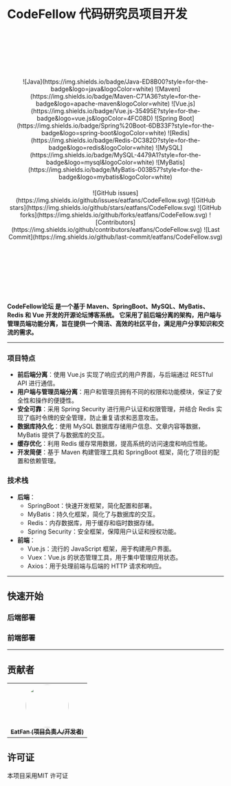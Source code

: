 # CodeFellow 代码研究员项目开发

<br>
<br>
<br>
<div align="center" style="margin-top: 60px;">
  ![Java](https://img.shields.io/badge/Java-ED8B00?style=for-the-badge&logo=java&logoColor=white)
  ![Maven](https://img.shields.io/badge/Maven-C71A36?style=for-the-badge&logo=apache-maven&logoColor=white)
  ![Vue.js](https://img.shields.io/badge/Vue.js-35495E?style=for-the-badge&logo=vue.js&logoColor=4FC08D)
  ![Spring Boot](https://img.shields.io/badge/Spring%20Boot-6DB33F?style=for-the-badge&logo=spring-boot&logoColor=white)
  ![Redis](https://img.shields.io/badge/Redis-DC382D?style=for-the-badge&logo=redis&logoColor=white)
  ![MySQL](https://img.shields.io/badge/MySQL-4479A1?style=for-the-badge&logo=mysql&logoColor=white)
  ![MyBatis](https://img.shields.io/badge/MyBatis-003B57?style=for-the-badge&logo=mybatis&logoColor=white)
</div>

<div align="center" style="margin-top: 20px;">
  ![GitHub issues](https://img.shields.io/github/issues/eatfans/CodeFellow.svg)
  ![GitHub stars](https://img.shields.io/github/stars/eatfans/CodeFellow.svg)
  ![GitHub forks](https://img.shields.io/github/forks/eatfans/CodeFellow.svg)
  ![Contributors](https://img.shields.io/github/contributors/eatfans/CodeFellow.svg)
  ![Last Commit](https://img.shields.io/github/last-commit/eatfans/CodeFellow.svg)
</div>
<br>
<br>
<br>
<br>
<br>
<br>

<div style="margin-top: 40px;">

**CodeFellow论坛 是一个基于 Maven、SpringBoot、MySQL、MyBatis、Redis 和 Vue 开发的开源论坛博客系统。
它采用了前后端分离的架构，用户端与管理员端功能分离，旨在提供一个简洁、高效的社区平台，满足用户分享知识和交流的需求。**
</div>

********

### 项目特点
* **前后端分离**：使用 Vue.js 实现了响应式的用户界面，与后端通过 RESTful API 进行通信。
* **用户端与管理员端分离**：用户和管理员拥有不同的权限和功能模块，保证了安全性和操作的便捷性。
* **安全可靠**：采用 Spring Security 进行用户认证和权限管理，并结合 Redis 实现了临时令牌的安全管理，防止重复请求和恶意攻击。
* **数据库持久化**：使用 MySQL 数据库存储用户信息、文章内容等数据，MyBatis 提供了与数据库的交互。
* **缓存优化**：利用 Redis 缓存常用数据，提高系统的访问速度和响应性能。
* **开发简便**：基于 Maven 构建管理工具和 SpringBoot 框架，简化了项目的配置和依赖管理。

### 技术栈
* **后端**：
  * SpringBoot：快速开发框架，简化配置和部署。
  * MyBatis：持久化框架，简化了与数据库的交互。
  * Redis：内存数据库，用于缓存和临时数据存储。
  * Spring Security：安全框架，保障用户认证和授权功能。
* **前端**：
  * Vue.js：流行的 JavaScript 框架，用于构建用户界面。
  * Vuex：Vue.js 的状态管理工具，用于集中管理应用状态。
  * Axios：用于处理前端与后端的 HTTP 请求和响应。

********

## 快速开始
### 后端部署

### 前端部署

********

## 贡献者
<table>
  <tr>
    <td align="center"><a href="https://github.com/eatfans"><img src="https://avatars.githubusercontent.com/u/122099628?s=400&u=3d10845f14b751dd240fee9001dfb5a8edc0a800&v=4"  width="100px;" style="border-radius: 50%"  alt=""/><br /><sub><b>EatFan (项目负责人/开发者)</b></sub></a></td>
  </tr>
</table>

## 许可证
本项目采用MIT 许可证 
